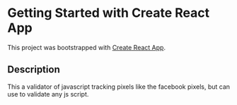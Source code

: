 # Getting Started with Create React App

This project was bootstrapped with [Create React App](https://github.com/facebook/create-react-app).

## Description

This a validator of javascript tracking pixels like the facebook pixels, but can use to validate any js script.